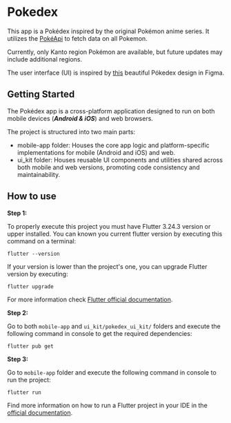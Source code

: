 # Pokedex

This app is a Pokédex inspired by the original Pokémon anime series.
It utilizes the [PokéApi](https://pokeapi.co/docs/v2) to fetch data on all Pokemon.

Currently, only Kanto region Pokémon are available, but future updates may include additional regions.

The user interface (UI) is inspired by [this](https://www.figma.com/design/ljSEdt2o1jlhNAICqiLVo4/Pok%C3%A9dex-(Community)?node-id=314-3&node-type=canvas&t=E6n3ZAr8JPYqRo95-0) beautiful Pókedex design in Figma.

## Getting Started

The Pokédex app is a cross-platform application designed to run on both mobile devices (***Android & iOS***) and web browsers.

The project is structured into two main parts:
- mobile-app folder: Houses the core app logic and platform-specific implementations for mobile (Android and iOS) and web.
- ui_kit folder: Houses reusable UI components and utilities shared across both mobile and web versions, promoting code consistency and maintainability.


## How to use

**Step 1:**

To properly execute this project you must have Flutter 3.24.3 version or upper installed.
You can known you current flutter version by executing this command on a terminal:

```flutter --version```

If your version is lower than the project's one, you can upgrade Flutter version by executing:

```flutter upgrade```

For more information check [Flutter official documentation](https://docs.flutter.dev/release/upgrade).

**Step 2:**

Go to both `mobile-app` and `ui_kit/pokedex_ui_kit/` folders and execute the following command in console to get the required dependencies:

```flutter pub get```

**Step 3:**

Go to `mobile-app` folder and execute the following command in console to run the project:

```flutter run```

Find more information on how to run a Flutter project in your IDE in the [official documentation](https://docs.flutter.dev/get-started/test-drive).